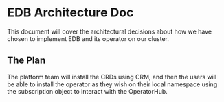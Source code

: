 # EDB Architecture Doc

This document will cover the architectural decisions about how we have chosen to implement EDB and its operator on our cluster.

## The Plan

The platform team will install the CRDs using CRM, and then the users will be able to install the operator as they wish on their local namespace using the subscription object to interact with the OperatorHub.
